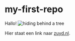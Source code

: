 # my-first-repo

Hallo!
![hiding behind a tree](jo-bonten-surival-expert-jo-bonten.gif)

Hier staat een link naar [zuyd.nl](hhtps://zuyd.nl).
